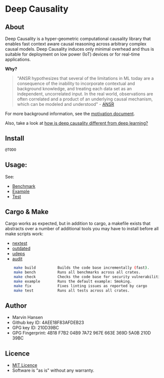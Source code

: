 # Deep Causality

## About 

Deep Causality is a hyper-geometric computational causality library that enables fast context
aware causal reasoning across arbitrary complex causal models. Deep Causality induces only
minimal overhead and thus is suitable for deployment on low power (IoT) devices 
or for real-time applications. 

**Why?**

> "ANSR hypothesizes that several of the limitations in ML today are a consequence of the inability to incorporate contextual
> and background knowledge, and treating each data set as an independent, uncorrelated input.
> In the real world, observations are often correlated and a product of an underlying causal mechanism,
> which can be modeled and understood" - [ANSR](https://www.darpa.mil/program/assured-neuro-symbolic-learning-and-reasoning)

For more background information, see the [motivation document](/doc/motivation.md).

Also, take a look at [how is deep causality different from deep learning?](/doc/difference.md)

## Install

```Bash
@TODO
```

## Usage:

See:

* [Benchmark](benches/benchmarks)
* [Example](examples/smoking/run.rs)
* [Test](tests)

## Cargo & Make

Cargo works as expected, but in addition to cargo, a makefile exists
that abstracts over a number of additional tools you may have to install
before all make scripts work:

* [nextest](https://nexte.st/)
* [outdated](https://github.com/kbknapp/cargo-outdated)
* [udeps](https://crates.io/crates/cargo-udeps)
* [audit](https://crates.io/crates/cargo-audit)

```bash 
    make build          Builds the code base incrementally (fast).
    make bench          Runs all benchmarks across all crates.
    make check          Checks the code base for security vulnerabilities.
    make example        Runs the default example: Smoking.
    make fix            Fixes linting issues as reported by cargo
    make test           Runs all tests across all crates.
```

## Author

* Marvin Hansen
* Github key ID: 4AEE18F83AFDEB23
* GPG key ID: 210D39BC
* GPG Fingerprint: 4B18 F7B2 04B9 7A72 967E 663E 369D 5A0B 210D 39BC

## Licence

* [MIT Licence](LICENSE)
* Software is "as is" without any warranty. 
